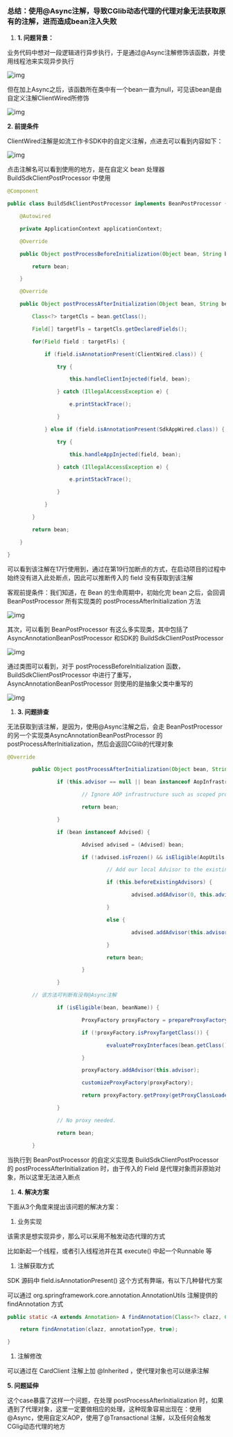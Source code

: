 ### **总结：使用@Async注解，导致CGlib动态代理的代理对象无法获取原有的注解，进而造成bean注入失败**

1. **1. 问题背景：**

业务代码中想对一段逻辑进行异步执行，于是通过@Async注解修饰该函数，并使用线程池来实现异步执行

![img](https://github.com/rabbeargiggly/tech-notes/blob/main/problem-solving/2022-10-14-bean%E6%B3%A8%E5%85%A5%E5%A4%B1%E8%B4%A5%E9%97%AE%E9%A2%98/resources/image.png)

但在加上Async之后，该函数所在类中有一个bean一直为null，可见该bean是由自定义注解ClientWired所修饰

![img](https://github.com/rabbeargiggly/tech-notes/blob/main/problem-solving/2022-10-14-bean%E6%B3%A8%E5%85%A5%E5%A4%B1%E8%B4%A5%E9%97%AE%E9%A2%98/resources/image%20(1).png)

**2. 前提条件**

ClientWired注解是如流工作卡SDK中的自定义注解，点进去可以看到内容如下：

![img](https://github.com/rabbeargiggly/tech-notes/blob/main/problem-solving/2022-10-14-bean%E6%B3%A8%E5%85%A5%E5%A4%B1%E8%B4%A5%E9%97%AE%E9%A2%98/resources/image%20(2).png)

点击注解名可以看到使用的地方，是在自定义 bean 处理器 BuildSdkClientPostProcessor 中使用

```java
@Component

public class BuildSdkClientPostProcessor implements BeanPostProcessor {

​    @Autowired

​    private ApplicationContext applicationContext;

​    @Override

​    public Object postProcessBeforeInitialization(Object bean, String beanName) throws BeansException {

​        return bean;

​    }

​    @Override

​    public Object postProcessAfterInitialization(Object bean, String beanName) throws BeansException {

​        Class<?> targetCls = bean.getClass();

​        Field[] targetFls = targetCls.getDeclaredFields();

​        for(Field field : targetFls) {

​            if (field.isAnnotationPresent(ClientWired.class)) {

​                try {

​                    this.handleClientInjected(field, bean);

​                } catch (IllegalAccessException e) {

​                    e.printStackTrace();

​                }

​            } else if (field.isAnnotationPresent(SdkAppWired.class)) {

​                try {

​                    this.handleAppInjected(field, bean);

​                } catch (IllegalAccessException e) {

​                    e.printStackTrace();

​                }

​            }

​        }

​        return bean;

​    }

}
```



可以看到该注解在17行使用到，通过在第19行加断点的方式，在启动项目的过程中始终没有进入此处断点，因此可以推断传入的 field 没有获取到该注解

客观前提条件：我们知道，在 Bean 的生命周期中，初始化完 bean 之后，会回调 BeanPostProcessor 所有实现类的 postProcessAfterInitialization 方法

![img](https://github.com/rabbeargiggly/tech-notes/blob/main/problem-solving/2022-10-14-bean%E6%B3%A8%E5%85%A5%E5%A4%B1%E8%B4%A5%E9%97%AE%E9%A2%98/resources/image%20(3).png)

其次，可以看到 BeanPostProcessor 有这么多实现类，其中包括了 AsyncAnnotationBeanPostProcessor 和SDK的 BuildSdkClientPostProcessor

![img](https://github.com/rabbeargiggly/tech-notes/blob/main/problem-solving/2022-10-14-bean%E6%B3%A8%E5%85%A5%E5%A4%B1%E8%B4%A5%E9%97%AE%E9%A2%98/resources/image%20(4).png)

通过类图可以看到，对于 postProcessBeforeInitialization 函数，BuildSdkClientPostProcessor 中进行了重写，AsyncAnnotationBeanPostProcessor 则使用的是抽象父类中重写的

![img](https://github.com/rabbeargiggly/tech-notes/blob/main/problem-solving/2022-10-14-bean%E6%B3%A8%E5%85%A5%E5%A4%B1%E8%B4%A5%E9%97%AE%E9%A2%98/resources/image%20(5).png)

1. **3. 问题排查**

无法获取到该注解，是因为，使用@Async注解之后，会走 BeanPostProcessor 的另一个实现类AsyncAnnotationBeanPostProcessor 的 postProcessAfterInitialization，然后会返回CGlib的代理对象

```java
@Override

​        public Object postProcessAfterInitialization(Object bean, String beanName) {

​                if (this.advisor == null || bean instanceof AopInfrastructureBean) {

​                        // Ignore AOP infrastructure such as scoped proxies.

​                        return bean;

​                }

​                if (bean instanceof Advised) {

​                        Advised advised = (Advised) bean;

​                        if (!advised.isFrozen() && isEligible(AopUtils.getTargetClass(bean))) {

​                                // Add our local Advisor to the existing proxy's Advisor chain...

​                                if (this.beforeExistingAdvisors) {

​                                        advised.addAdvisor(0, this.advisor);

​                                }

​                                else {

​                                        advised.addAdvisor(this.advisor);

​                                }

​                                return bean;

​                        }

​                }

​        // 该方法可判断有没有@Async注解

​                if (isEligible(bean, beanName)) {

​                        ProxyFactory proxyFactory = prepareProxyFactory(bean, beanName);

​                        if (!proxyFactory.isProxyTargetClass()) {

​                                evaluateProxyInterfaces(bean.getClass(), proxyFactory);

​                        }

​                        proxyFactory.addAdvisor(this.advisor);

​                        customizeProxyFactory(proxyFactory);

​                        return proxyFactory.getProxy(getProxyClassLoader());

​                }

​                // No proxy needed.

​                return bean;

​        }
```



当执行到 BeanPostProcessor 的自定义实现类 BuildSdkClientPostProcessor 的 postProcessAfterInitialization 时，由于传入的 Field 是代理对象而非原始对象，所以这里无法进入断点

1. **4. 解决方案**

下面从3个角度来提出该问题的解决方案：

1. 业务实现

该需求是想实现异步，那么可以采用不触发动态代理的方式

比如新起一个线程，或者引入线程池并在其 execute() 中起一个Runnable 等

1. 注解获取方式

SDK 源码中 field.isAnnotationPresent() 这个方式有弊端，有以下几种替代方案

可以通过 org.springframework.core.annotation.AnnotationUtils 注解提供的 findAnnotation 方式

```java
public static <A extends Annotation> A findAnnotation(Class<?> clazz, Class<A> annotationType) {

​    return findAnnotation(clazz, annotationType, true);

}
```



1. 注解修改

可以通过在 CardClient 注解上加 @Inherited ，使代理对象也可以继承注解

**5. 问题延伸**

这个case暴露了这样一个问题，在处理 postProcessAfterInitialization 时，如果遇到了代理对象，这里一定要做相应的处理，这种现象容易出现在：使用@Async，使用自定义AOP，使用了@Transactional 注解，以及任何会触发CGlig动态代理的地方
